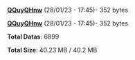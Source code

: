 [**QQuyQHnw**](/data/QQuyQHnw.txt) (28/01/23 - 17:45)- 352 bytes

[**QQuyQHnw**](/data/QQuyQHnw.txt) (28/01/23 - 17:45)- 352 bytes

**Total Datas**: 6899

**Total Size**: 40.23 MB / 40.2 MB